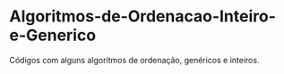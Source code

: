 # Algoritmos-de-Ordenacao-Inteiro-e-Generico
Códigos com alguns algoritmos de ordenação, genéricos e inteiros.
